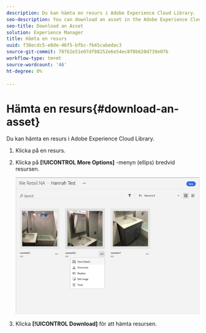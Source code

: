```yaml
---
description: Du kan hämta en resurs i Adobe Experience Cloud Library.
seo-description: You can download an asset in the Adobe Experience Cloud Library.
seo-title: Download an Asset
solution: Experience Manager
title: Hämta en resurs
uuid: f38ecdc5-e0de-46f5-bfbc-fb45cabedac3
source-git-commit: 78f62e51e07df88252e6e54ec8f0b620d739e07b
workflow-type: tm+mt
source-wordcount: '46'
ht-degree: 0%

---
```



# Hämta en resurs{#download-an-asset}

Du kan hämta en resurs i Adobe Experience Cloud Library.

1. Klicka på en resurs.
1. Klicka på **[!UICONTROL More Options]** -menyn (ellips) bredvid resursen.

   ![](assets/library_asset_options.png)

1. Klicka **[!UICONTROL Download]** för att hämta resursen.

